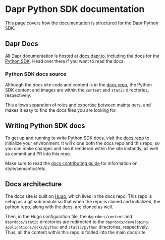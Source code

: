 # Dapr Python SDK documentation

This page covers how the documentation is structured for the Dapr Python SDK.

## Dapr Docs

All Dapr documentation is hosted at [docs.dapr.io](https://docs.dapr.io), including the docs for the [Python SDK](https://docs.dapr.io/developing-applications/sdks/python/). Head over there if you want to read the docs.

### Python SDK docs source 

Although the docs site code and content is in the [docs repo](https://github.com/dapr/docs), the Python SDK content and images are within the `content` and `static` directories, respectively. 

This allows separation of roles and expertise between maintainers, and makes it easy to find the docs files you are looking for.

## Writing Python SDK docs

To get up and running to write Python SDK docs, visit the [docs repo](https://github.com/dapr/docs) to initialize your environment. It will clone both the docs repo and this repo, so you can make changes and see it rendered within the site instantly, as well as commit and PR into this repo.

Make sure to read the [docs contributing guide](https://docs.dapr.io/contributing/contributing-docs/) for information on style/semantics/etc.

## Docs architecture

The docs site is built on [Hugo](https://gohugo.io), which lives in the docs repo. This repo is setup as a git submodule so that when the repo is cloned and initialized, the python repo, along with the docs, are cloned as well.

Then, in the Hugo configuration file, the `daprdocs/content` and `daprdocs/static` directories are redirected to the `daprdocs/developing-applications/sdks/python` and `static/python` directories, respectively. Thus, all the content within this repo is folded into the main docs site.